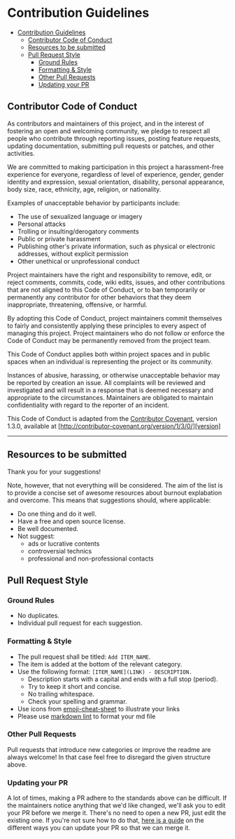 # Contribution Guidelines

<!--ts-->
* [Contribution Guidelines](CONTRIBUTING.md#contribution-guidelines)
   * [Contributor Code of Conduct](CONTRIBUTING.md#contributor-code-of-conduct)
   * [Resources to be submitted](CONTRIBUTING.md#resources-to-be-submitted)
   * [Pull Request Style](CONTRIBUTING.md#pull-request-style)
      * [Ground Rules](CONTRIBUTING.md#ground-rules)
      * [Formatting &amp; Style](CONTRIBUTING.md#formatting--style)
      * [Other Pull Requests](CONTRIBUTING.md#other-pull-requests)
      * [Updating your PR](CONTRIBUTING.md#updating-your-pr)
<!--te-->

## Contributor Code of Conduct

As contributors and maintainers of this project, and in the interest of fostering an open and welcoming community, we pledge to respect all people who contribute through reporting issues, posting feature requests, updating documentation, submitting pull requests or patches, and other activities.

We are committed to making participation in this project a harassment-free experience for everyone, regardless of level of experience, gender, gender identity and expression, sexual orientation, disability, personal appearance, body size, race, ethnicity, age, religion, or nationality.

Examples of unacceptable behavior by participants include:

* The use of sexualized language or imagery
* Personal attacks
* Trolling or insulting/derogatory comments
* Public or private harassment
* Publishing other's private information, such as physical or electronic addresses, without explicit permission
* Other unethical or unprofessional conduct

Project maintainers have the right and responsibility to remove, edit, or reject comments, commits, code, wiki edits, issues, and other contributions that are not aligned to this Code of Conduct, or to ban temporarily or permanently any contributor for other behaviors that they deem inappropriate, threatening, offensive, or harmful.

By adopting this Code of Conduct, project maintainers commit themselves to fairly and consistently applying these principles to every aspect of managing this project. Project maintainers who do not follow or enforce the Code of
Conduct may be permanently removed from the project team.

This Code of Conduct applies both within project spaces and in public spaces when an individual is representing the project or its community.

Instances of abusive, harassing, or otherwise unacceptable behavior may be reported by creation an issue. All complaints will be reviewed and investigated and will result in a response that is deemed necessary and appropriate to the circumstances. Maintainers are obligated to maintain confidentiality with regard to the reporter of an incident.

This Code of Conduct is adapted from the [Contributor Covenant][homepage], version 1.3.0, available at [http://contributor-covenant.org/version/1/3/0/][version]

[homepage]: http://contributor-covenant.org
[version]: http://contributor-covenant.org/version/1/3/0/

---

## Resources to be submitted

Thank you for your suggestions!

Note, however, that not everything will be considered. The aim of the list is to provide a concise set of awesome resources about burnout explabation and overcome. This means that suggestions should, where applicable:

* Do one thing and do it well.
* Have a free and open source license.
* Be well documented.
* Not suggest:
   * ads or lucrative contents
   * controversial technics
   * professional and non-professional contacts

## Pull Request Style

### Ground Rules

* No duplicates.
* Individual pull request for each suggestion.

### Formatting & Style

* The pull request shall be titled: `Add ITEM_NAME`.
* The item is added at the bottom of the relevant category.
* Use the following format: `[ITEM_NAME](LINK) - DESCRIPTION.`
   * Description starts with a capital and ends with a full stop (period).
   * Try to keep it short and concise.
   * No trailing whitespace.
   * Check your spelling and grammar.
* Use icons from [emoji-cheat-sheet](https://github.com/ikatyang/emoji-cheat-sheet/blob/master/README.md) to illustrate your links
* Please use [markdown lint](https://dlaa.me/markdownlint/) to format your md file

### Other Pull Requests

Pull requests that introduce new categories or improve the readme are always welcome! In that case feel free to disregard the given structure above.

### Updating your PR

A lot of times, making a PR adhere to the standards above can be difficult. If the maintainers notice anything that we'd like changed, we'll ask you to edit your PR before we merge it. There's no need to open a new PR, just edit the existing one. If you're not sure how to do that, [here is a guide](https://github.com/RichardLitt/knowledge/blob/master/github/amending-a-commit-guide.md) on the different ways you can update your PR so that we can merge it.
